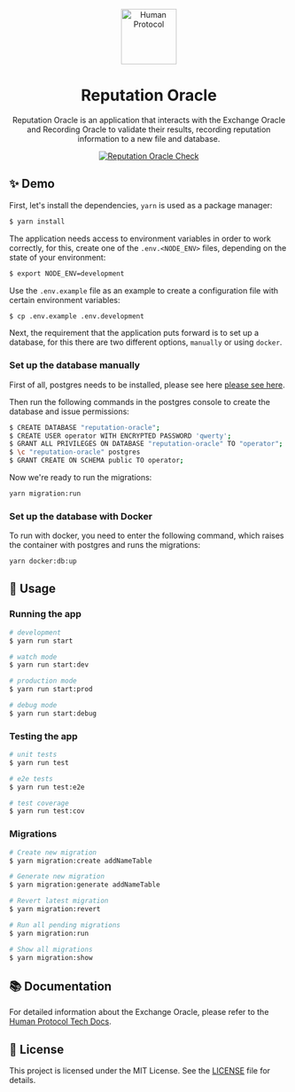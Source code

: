 <p align="center">
  <a href="https://www.humanprotocol.org/" target="blank"><img src="https://s2.coinmarketcap.com/static/img/coins/64x64/10347.png" width="100" alt="Human Protocol" /></a>
</p>

[circleci-image]: https://img.shields.io/circleci/build/github/nestjs/nest/master?token=abc123def456
[circleci-url]: https://circleci.com/gh/nestjs/nest

<h1 align="center">Reputation Oracle</h1>
  <p align="center">Reputation Oracle is an application that interacts with the Exchange Oracle and Recording Oracle to validate their results, recording reputation information to a new file and database.</p>

<p align="center">
  <a href="https://github.com/humanprotocol/human-protocol/actions/workflows/ci-test-reputation-oracle.yaml">
    <img src="https://github.com/humanprotocol/human-protocol/actions/workflows/ci-test-reputation-oracle.yaml/badge.svg?branch=main" alt="Reputation Oracle Check">
  </a>
</p>

## ✨ Demo

First, let's install the dependencies, `yarn` is used as a package manager:

```bash
$ yarn install
```

The application needs access to environment variables in order to work correctly, for this, create one of the `.env.<NODE_ENV>` files, depending on the state of your environment:

```bash
$ export NODE_ENV=development
```

Use the `.env.example` file as an example to create a configuration file with certain environment variables:

```bash
$ cp .env.example .env.development
```

Next, the requirement that the application puts forward is to set up a database, for this there are two different options, `manually` or using `docker`.

### Set up the database manually

First of all, postgres needs to be installed, please see here <a href="https://www.postgresql.org/download/">please see here</a>.

Then run the following commands in the postgres console to create the database and issue permissions:

```bash
$ CREATE DATABASE "reputation-oracle";
$ CREATE USER operator WITH ENCRYPTED PASSWORD 'qwerty';
$ GRANT ALL PRIVILEGES ON DATABASE "reputation-oracle" TO "operator";
$ \c "reputation-oracle" postgres
$ GRANT CREATE ON SCHEMA public TO operator;
```

Now we're ready to run the migrations:

```bash
yarn migration:run
```

### Set up the database with Docker

To run with docker, you need to enter the following command, which raises the container with postgres and runs the migrations:

```bash
yarn docker:db:up
```

## 🚀 Usage

### Running the app

```bash
# development
$ yarn run start

# watch mode
$ yarn run start:dev

# production mode
$ yarn run start:prod

# debug mode
$ yarn run start:debug
```

### Testing the app

```bash
# unit tests
$ yarn run test

# e2e tests
$ yarn run test:e2e

# test coverage
$ yarn run test:cov
```

### Migrations

```bash
# Create new migration
$ yarn migration:create addNameTable

# Generate new migration
$ yarn migration:generate addNameTable

# Revert latest migration
$ yarn migration:revert

# Run all pending migrations
$ yarn migration:run

# Show all migrations
$ yarn migration:show
```

## 📚 Documentation

For detailed information about the Exchange Oracle, please refer to the [Human Protocol Tech Docs](https://human-protocol.gitbook.io/hub/human-tech-docs/architecture/components/reputation-oracle).

## 📝 License

This project is licensed under the MIT License. See the [LICENSE](https://github.com/humanprotocol/human-protocol/blob/main/LICENSE) file for details.

